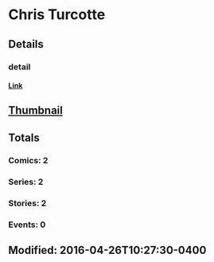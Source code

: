 # Chris  Turcotte 
## Details
### detail
#### [Link](http://marvel.com/comics/creators/12850/chris_turcotte?utm_campaign=apiRef&utm_source=225578a89fc76f3d20fbffda5d17a88d)
## [Thumbnail](http://i.annihil.us/u/prod/marvel/i/mg/b/40/image_not_available.jpg)
## Totals
### Comics: 2
### Series: 2
### Stories: 2
### Events: 0
## Modified: 2016-04-26T10:27:30-0400